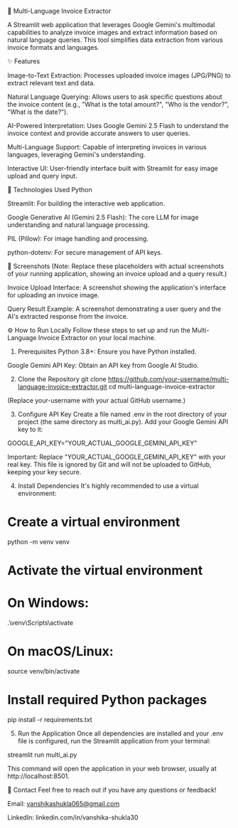 🧾 Multi-Language Invoice Extractor

A Streamlit web application that leverages Google Gemini's multimodal capabilities to analyze invoice images and extract information based on natural language queries. This tool simplifies data extraction from various invoice formats and languages.

✨ Features

Image-to-Text Extraction: Processes uploaded invoice images (JPG/PNG) to extract relevant text and data.

Natural Language Querying: Allows users to ask specific questions about the invoice content (e.g., "What is the total amount?", "Who is the vendor?", "What is the date?").

AI-Powered Interpretation: Uses Google Gemini 2.5 Flash to understand the invoice context and provide accurate answers to user queries.

Multi-Language Support: Capable of interpreting invoices in various languages, leveraging Gemini's understanding.

Interactive UI: User-friendly interface built with Streamlit for easy image upload and query input.

🚀 Technologies Used
Python

Streamlit: For building the interactive web application.

Google Generative AI (Gemini 2.5 Flash): The core LLM for image understanding and natural language processing.

PIL (Pillow): For image handling and processing.

python-dotenv: For secure management of API keys.

📸 Screenshots
(Note: Replace these placeholders with actual screenshots of your running application, showing an invoice upload and a query result.)

Invoice Upload Interface:
A screenshot showing the application's interface for uploading an invoice image.

Query Result Example:
A screenshot demonstrating a user query and the AI's extracted response from the invoice.

⚙️ How to Run Locally
Follow these steps to set up and run the Multi-Language Invoice Extractor on your local machine.

1. Prerequisites
   Python 3.8+: Ensure you have Python installed.

Google Gemini API Key: Obtain an API key from Google AI Studio.

2. Clone the Repository
   git clone https://github.com/your-username/multi-language-invoice-extractor.git
   cd multi-language-invoice-extractor

(Replace your-username with your actual GitHub username.)

3. Configure API Key
   Create a file named .env in the root directory of your project (the same directory as multi_ai.py). Add your Google Gemini API key to it:

GOOGLE_API_KEY="YOUR_ACTUAL_GOOGLE_GEMINI_API_KEY"

Important: Replace "YOUR_ACTUAL_GOOGLE_GEMINI_API_KEY" with your real key. This file is ignored by Git and will not be uploaded to GitHub, keeping your key secure.

4. Install Dependencies
   It's highly recommended to use a virtual environment:

# Create a virtual environment

python -m venv venv

# Activate the virtual environment

# On Windows:

.\venv\Scripts\activate

# On macOS/Linux:

source venv/bin/activate

# Install required Python packages

pip install -r requirements.txt

5. Run the Application
   Once all dependencies are installed and your .env file is configured, run the Streamlit application from your terminal:

streamlit run multi_ai.py

This command will open the application in your web browser, usually at http://localhost:8501.

📧 Contact
Feel free to reach out if you have any questions or feedback!

Email: vanshikashukla065@gmail.com

LinkedIn: linkedin.com/in/vanshika-shukla30
